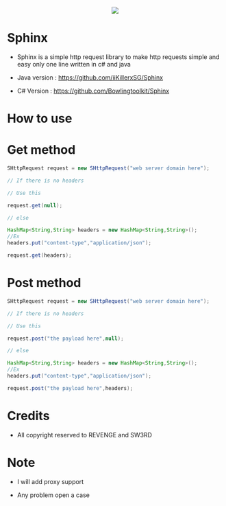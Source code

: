 <p align="center">
  <img src="https://h.top4top.io/p_1677o4imz1.png">
</p>


# Sphinx
- Sphinx is a simple http request library to make http requests simple and easy only one line written in c# and java

- Java version : https://github.com/iiKillerxSG/Sphinx

- C# Version : https://github.com/Bowlingtoolkit/Sphinx


# How to use

# Get method

``` Java
SHttpRequest request = new SHttpRequest("web server domain here");

// If there is no headers

// Use this

request.get(null);

// else

HashMap<String,String> headers = new HashMap<String,String>();
//Ex
headers.put("content-type","application/json");

request.get(headers);

```

# Post method

``` Java
SHttpRequest request = new SHttpRequest("web server domain here");

// If there is no headers

// Use this

request.post("the payload here",null);

// else

HashMap<String,String> headers = new HashMap<String,String>();
//Ex
headers.put("content-type","application/json");

request.post("the payload here",headers);

```

# Credits

- All copyright reserved to REVENGE and SW3RD

# Note

- I will add proxy support 

- Any problem open a case
